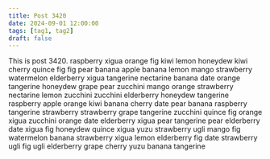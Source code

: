 ```yaml
---
title: Post 3420
date: 2024-09-01 12:00:00
tags: [tag1, tag2]
draft: false
---
```

This is post 3420.
raspberry
xigua
orange
fig
kiwi
lemon
honeydew
kiwi
cherry
quince
fig
fig
pear
banana
apple
banana
lemon
mango
strawberry
watermelon
elderberry
xigua
tangerine
nectarine
banana
date
orange
tangerine
honeydew
grape
pear
zucchini
mango
orange
strawberry
nectarine
lemon
zucchini
zucchini
elderberry
honeydew
tangerine
raspberry
apple
orange
kiwi
banana
cherry
date
pear
banana
raspberry
tangerine
strawberry
strawberry
grape
tangerine
zucchini
quince
fig
orange
xigua
zucchini
orange
date
elderberry
xigua
pear
tangerine
pear
elderberry
date
xigua
fig
honeydew
quince
xigua
yuzu
strawberry
ugli
mango
fig
watermelon
banana
strawberry
xigua
lemon
elderberry
fig
date
strawberry
ugli
fig
ugli
elderberry
grape
cherry
yuzu
banana
tangerine
